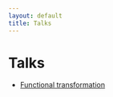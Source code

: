 ```yaml
---
layout: default
title: Talks
---
```


# Talks

* [Functional transformation](functional-transformation.html)